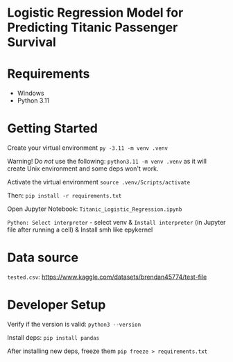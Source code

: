 # Logistic Regression Model for Predicting Titanic Passenger Survival

# Requirements

- Windows
- Python 3.11

# Getting Started

Create your virtual environment
`py -3.11 -m venv .venv`

Warning! Do *not* use the following:
`python3.11 -m venv .venv`
as it will create Unix environment and some deps won't work.

Activate the virtual environment
`source .venv/Scripts/activate`

Then:
`pip install -r requirements.txt`

Open Jupyter Notebook:
`Titanic_Logistic_Regression.ipynb`

`Python: Select interpreter` - select venv
& `Install interpreter` (in Jupyter file after running a cell)
& Install smh like epykernel

# Data source

`tested.csv`: https://www.kaggle.com/datasets/brendan45774/test-file

# Developer Setup

Verify if the version is valid:
`python3 --version`

Install deps:
`pip install pandas`

After installing new deps, freeze them
`pip freeze > requirements.txt`